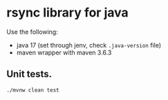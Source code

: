 # rsync library for java

Use the following:
* java 17 (set through jenv, check `.java-version` file)
* maven wrapper with maven 3.6.3

## Unit tests.

```
./mvnw clean test
```

